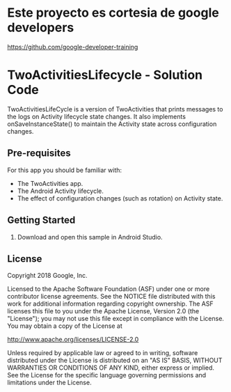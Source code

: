 # Este proyecto es cortesia de google developers
https://github.com/google-developer-training

TwoActivitiesLifecycle - Solution Code
======================================

TwoActivitiesLifeCycle is a version of TwoActivities that prints messages
to the logs on Activity lifecycle state changes. It also implements
onSaveInstanceState() to maintain the Activity state across
configuration changes.

Pre-requisites
--------------

For this app you should be familiar with:

* The TwoActivities app.
* The Android Activity lifecycle.
* The effect of configuration changes (such as rotation) on Activity state.

Getting Started
---------------

1. Download and open this sample in Android Studio.

License
-------

Copyright 2018 Google, Inc.

Licensed to the Apache Software Foundation (ASF) under one or more contributor
license agreements.  See the NOTICE file distributed with this work for
additional information regarding copyright ownership.  The ASF licenses this
file to you under the Apache License, Version 2.0 (the "License"); you may not
use this file except in compliance with the License.  You may obtain a copy of
the License at

  http://www.apache.org/licenses/LICENSE-2.0

Unless required by applicable law or agreed to in writing, software
distributed under the License is distributed on an "AS IS" BASIS, WITHOUT
WARRANTIES OR CONDITIONS OF ANY KIND, either express or implied.  See the
License for the specific language governing permissions and limitations under
the License.

